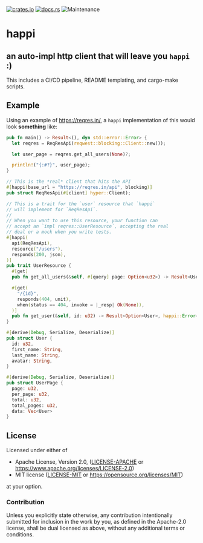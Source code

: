 [![crates.io](https://img.shields.io/crates/v/happi.svg)](https://crates.io/crates/happi)
[![docs.rs](https://docs.rs/happi/badge.svg)](https://docs.rs/happi/latest)
![Maintenance](https://img.shields.io/badge/maintenance-activly--developed-brightgreen.svg)

# happi

## an auto-impl http client that will leave you `happi` :)

This includes a CI/CD pipeline, README templating, and cargo-make scripts.

## Example
Using an example of <https://reqres.in/>, a `happi` implementation of this would look **something** like:

```rust
pub fn main() -> Result<(), dyn std::error::Error> {
  let reqres = ReqResApi(reqwest::blocking::Client::new());

  let user_page = reqres.get_all_users(None)?;

  println!("{:#?}", user_page);
}

// This is the *real* client that hits the API
#[happi(base_url = "https://reqres.in/api", blocking)]
pub struct ReqResApi(#[client] hyper::Client);

// This is a trait for the `user` resource that `happi`
// will implement for `ReqResApi`.
//
// When you want to use this resource, your function can
// accept an `impl reqres::UserResource`, accepting the real
// deal or a mock when you write tests.
#[happi(
  api(ReqResApi),
  resource("/users"),
  responds(200, json),
)]
pub trait UserResource {
  #[get]
  pub fn get_all_users(&self, #[query] page: Option<u32>) -> Result<UserPage, happi::Error>;

  #[get(
    "/{id}",
    responds(404, unit),
    when(status == 404, invoke = |_resp| Ok(None)),
  )]
  pub fn get_user(&self, id: u32) -> Result<Option<User>, happi::Error>;
}

#[derive(Debug, Serialize, Deserialize)]
pub struct User {
  id: u32,
  first_name: String,
  last_name: String,
  avatar: String,
}

#[derive(Debug, Serialize, Deserialize)]
pub struct UserPage {
  page: u32,
  per_page: u32,
  total: u32,
  total_pages: u32,
  data: Vec<User>
}
```

## License

Licensed under either of

* Apache License, Version 2.0, ([LICENSE-APACHE](LICENSE-APACHE) or https://www.apache.org/licenses/LICENSE-2.0)
* MIT license ([LICENSE-MIT](LICENSE-MIT) or https://opensource.org/licenses/MIT)

at your option.

### Contribution

Unless you explicitly state otherwise, any contribution intentionally
submitted for inclusion in the work by you, as defined in the Apache-2.0
license, shall be dual licensed as above, without any additional terms or
conditions.
